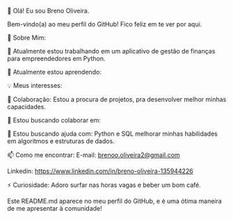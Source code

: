👋 Olá! Eu sou Breno Oliveira.


Bem-vindo(a) ao meu perfil do GitHub! Fico feliz em te ver por aqui.

🌟 Sobre Mim:

🔭 Atualmente estou trabalhando em um aplicativo de gestão de finanças para empreendedores em Python.

🌱 Atualmente estou aprendendo:

💡 Meus interesses: 

🤝 Colaboração:
Estou a procura de projetos, pra desenvolver melhor minhas capacidades.

👯 Estou buscando colaborar em: 

🤔 Estou buscando ajuda com: Python e SQL melhorar minhas habilidades em algoritmos e estruturas de dados.

📫 Como me encontrar: 
E-mail: brenoo.oliveira2@gmail.com

Linkedin: https://www.linkedin.com/in/breno-oliveira-135944226

⚡ Curiosidade: Adoro surfar nas horas vagas e beber um bom café.

Este README.md aparece no meu perfil do GitHub, e é uma ótima maneira de me apresentar à comunidade!

